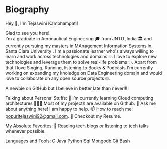 # Biography
Hey 👋, I'm Tejaswini Kambhampati!

Glad to see you here!   
I'm a graduate in Aeronautical Engineering 🎓 from JNTU ,India 🏛 and currently pursuing my masters in MAnagement Information Systems in Santa Clara University . 
I'm a passionate learner who's always willing to learn and work across technologies and domains 💡. 
I love to explore new technologies and leverage them to solve real-life problems ✨. 
Apart from that I love Singing, Running, listening to Books & Podcasts
I'm currently working on expanding my knoledge on Data Engineering domain and would love to collaborate on any open source projects 🤓.

A newbie on GitHub but I believe in better late than never!!!! 

Talking about Personal Stuffs:
🚀   I’m currently learning Cloud computing architectures
👨🏻‍💻   Most of my projects are available on Github.
💬   Ask me about anything here! I am happy to help.
📫   How to reach me: popuritejaswini92@gmail.com.
📝   Checkout my Resume.

My Absolute Favorites:
📰   Reading tech blogs or listening to tech talks whenever possible.

Languages and Tools:
C Java Python Sql Mongodb Git Bash
